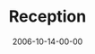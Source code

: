 ---
layout: message
category: message
series: "Freedom"
title: "Reception"
date: 2006-10-14-00-00
message_id: 47
audio: "http://s3.amazonaws.com/crossroads-media/messages/audio/Freedom_01_Reception_10-15-06_Tome.mp3"
audio-duration: "41:40"
tag: 
 - freedom
 - slavery
 - pepper
 - john-pepper
 - p-and-g
 - procter
 - tome
explicit: false
---